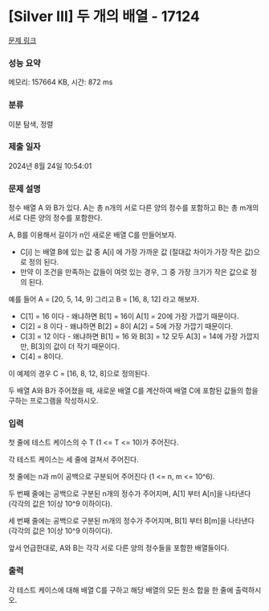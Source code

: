# [Silver III] 두 개의 배열 - 17124 

[문제 링크](https://www.acmicpc.net/problem/17124) 

### 성능 요약

메모리: 157664 KB, 시간: 872 ms

### 분류

이분 탐색, 정렬

### 제출 일자

2024년 8월 24일 10:54:01

### 문제 설명

<p>정수 배열 A 와 B가 있다. A는 총 n개의 서로 다른 양의 정수를 포함하고 B는 총 m개의 서로 다른 양의 정수를 포함한다.</p>

<p>A, B를 이용해서 길이가 n인 새로운 배열 C를 만들어보자.</p>

<ul>
	<li>C[i] 는 배열 B에 있는 값 중 A[i] 에 가장 가까운 값 (절대값 차이가 가장 작은 값)으로 정의 된다. </li>
	<li>만약 이 조건을 만족하는 값들이 여럿 있는 경우, 그 중 가장 크기가 작은 값으로 정의 된다.</li>
</ul>

<p>예를 들어 A = [20, 5, 14, 9] 그리고 B = [16, 8, 12] 라고 해보자.</p>

<ul>
	<li>C[1] = 16 이다 - 왜냐하면 B[1] = 16이 A[1] = 20에 가장 가깝기 때문이다.</li>
	<li>C[2] = 8 이다 - 왜냐하면 B[2] = 8이 A[2] = 5에 가장 가깝기 때문이다.</li>
	<li>C[3] = 12 이다 - 왜냐하면 B[1] = 16 와 B[3] = 12 모두 A[3] = 14에 가장 가깝지만, B[3]의 값이 더 작기 때문이다.</li>
	<li>C[4] = 8이다.</li>
</ul>

<p>이 예제의 경우 C = [16, 8, 12, 8]으로 정의된다.</p>

<p>두 배열 A와 B가 주어졌을 때, 새로운 배열 C를 계산하여 배열 C에 포함된 값들의 합을 구하는 프로그램을 작성하시오.</p>

### 입력 

 <p>첫 줄에 테스트 케이스의 수 T (1 <= T <= 10)가 주어진다.</p>

<p>각 테스트 케이스는 세 줄에 걸쳐서 주어진다.</p>

<p>첫 줄에는 n과 m이 공백으로 구분되어 주어진다 (1 <= n, m <= 10^6).</p>

<p>두 번째 줄에는 공백으로 구분된 n개의 정수가 주어지며, A[1] 부터 A[n]을 나타낸다 (각각의 값은 1이상 10^9 이하이다).</p>

<p>세 번째 줄에는 공백으로 구분된 m개의 정수가 주어지며, B[1] 부터 B[m]을 나타낸다 (각각의 값은 1이상 10^9 이하이다).</p>

<p>앞서 언급한대로, A와 B는 각각 서로 다른 양의 정수들을 포함한 배열들이다.</p>

### 출력 

 <p>각 테스트 케이스에 대해 배열 C를 구하고 해당 배열의 모든 원소 합을 한 줄에 출력하시오.</p>

